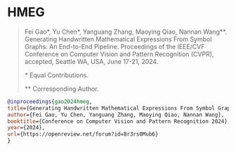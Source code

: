 # HMEG

> Fei Gao\*, Yu Chen\*, Yanguang Zhang, Maoying Qiao, Nannan Wang\*\*. Generating Handwritten Mathematical Expressions From Symbol Graphs: An End-to-End Pipeline. Proceedings of the IEEE/CVF Conference on Computer Vision and Pattern Recognition (CVPR), accepted, Seattle WA, USA, June 17-21, 2024.
> 
> \* Equal Contributions.
> 
> \*\* Corresponding Author.

```bib
@inproceedings{gao2024hmeg,
title={Generating Handwritten Mathematical Expressions From Symbol Graphs: An End-to-End Pipeline},
author={Fei Gao, Yu Chen, Yanguang Zhang, Maoying Qiao, Nannan Wang},
booktitle={Conference on Computer Vision and Pattern Recognition 2024},
year={2024},
url={https://openreview.net/forum?id=8r3rs0Mub6}
}
```
